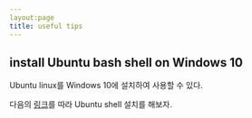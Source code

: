 ```yaml
---
layout:page
title: useful tips
---
```


## install Ubuntu bash shell on Windows 10

Ubuntu linux를 Windows 10에 설치하여 사용할 수 있다.


다음의 [링크](https://www.windowscentral.com/how-install-bash-shell-command-line-windows-10)를 따라 Ubuntu shell 설치를 해보자.
